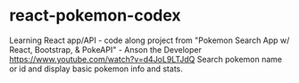 # react-pokemon-codex
Learning React app/API - code along project from "Pokemon Search App w/ React, Bootstrap, &amp; PokeAPI" - Anson the Developer https://www.youtube.com/watch?v=d4JoL9LTJdQ 
Search pokemon name or id and display basic pokemon info and stats.
